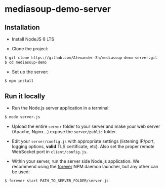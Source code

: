 # mediasoup-demo-server


## Installation

* Install NodeJS 6 LTS

* Clone the project:

```bash
$ git clone https://github.com/Alexander-Sh/mediasoup-demo-server.git
$ cd mediasoup-demo
```

* Set up the server:

```bash
$ npm install
```


## Run it locally

* Run the Node.js server application in a terminal:

```bash
$ node server.js
```


* Upload the entire `server` folder to your server and make your web server (Apache, Nginx...) expose the `server/public` folder.

* Edit your `server/config.js` with appropriate settings (listening IP/port, logging options, **valid** TLS certificate, etc). Also set the proper remote WebSocket port in `client/config.js`.

* Within your server, run the server side Node.js application. We recommend using the [forever](https://www.npmjs.com/package/forever) NPM daemon launcher, but any other can be used:

```bash
$ forever start PATH_TO_SERVER_FOLDER/server.js
```

